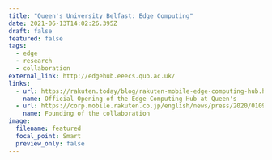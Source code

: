 ```yaml
---
title: "Queen's University Belfast: Edge Computing"
date: 2021-06-13T14:02:26.395Z
draft: false
featured: false
tags:
  - edge
  - research
  - collaboration
external_link: http://edgehub.eeecs.qub.ac.uk/
links:
  - url: https://rakuten.today/blog/rakuten-mobile-edge-computing-hub.html
    name: Official Opening of the Edge Computing Hub at Queen's
  - url: https://corp.mobile.rakuten.co.jp/english/news/press/2020/0109_01/#:~:text=Rakuten%20Mobile%20and%20Queen's%20University%20Belfast%20Reach%20Agreement%20to%20Establish%20Edge%20Computing%20Hub
    name: Founding of the collaboration
image:
  filename: featured
  focal_point: Smart
  preview_only: false
---
```

